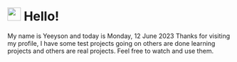  <h1>
    <img src="https://emojis.slackmojis.com/emojis/images/1643510097/45343/hi.gif?1643510097" width="30"/> 
    Hello!
 </h1>
 <p>
    My name is Yeeyson and today is Monday, 12 June 2023
    Thanks for visiting my profile, I have some test projects going on others are done learning projects and others are real projects.
    Feel free to watch and use them.
 </p>